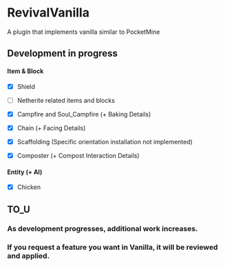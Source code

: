 # RevivalVanilla
A plugin that implements vanilla similar to PocketMine


## Development in progress

#### Item & Block
* [x] Shield
* [ ] Netherite related items and blocks

* [x] Campfire and Soul_Campfire (+ Baking Details)
* [x] Chain (+ Facing Details)
* [x] Scaffolding (Specific orientation installation not implemented)
* [x] Composter (+ Compost Interaction Details)

#### Entity (+ AI)
* [x] Chicken


## TO_U

### As development progresses, additional work increases.
### If you request a feature you want in Vanilla, it will be reviewed and applied.